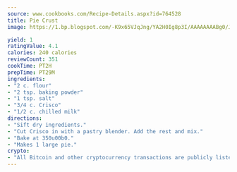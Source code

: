 ```yaml
---
source: www.cookbooks.com/Recipe-Details.aspx?id=764528
title: Pie Crust
image: https://1.bp.blogspot.com/-K9x65VJqJng/YA2H0Ig8p3I/AAAAAAAABg0/JRKr7ZzesxofwlGw6YudXad_aQn9BD52QCLcBGAsYHQ/s299/2.png

yield: 1
ratingValue: 4.1
calories: 240 calories
reviewCount: 351
cookTime: PT2H
prepTime: PT29M
ingredients:
- "2 c. flour"
- "2 tsp. baking powder"
- "1 tsp. salt"
- "3/4 c. Crisco"
- "1/2 c. chilled milk"
directions:
- "Sift dry ingredients."
- "Cut Crisco in with a pastry blender. Add the rest and mix."
- "Bake at 350u00b0."
- "Makes 1 large pie."
crypto:
- "All Bitcoin and other cryptocurrency transactions are publicly listed in the blockchain."
---
```

